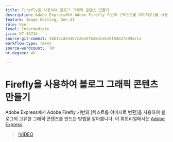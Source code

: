 ```yaml
---
title: Firefly을 사용하여 블로그 그래픽 콘텐츠 만들기
description: Adobe Express에서 Adobe Firefly 기반의 [텍스트를 이미지로]를 사용하여 블로그의 고유한 그래픽 콘텐츠를 만드는 방법을 알아봅니다
feature: Image Editing, Gen AI
role: User
level: Intermediate
jira: KT-13744
source-git-commit: 58b151de4487c2636fe28dce610f84d27a99a7ca
workflow-type: tm+mt
source-wordcount: '70'
ht-degree: 4%

---
```


# Firefly을 사용하여 블로그 그래픽 콘텐츠 만들기

Adobe Express에서 Adobe Firefly 기반의 [텍스트를 이미지로 변환]을 사용하여 블로그의 고유한 그래픽 콘텐츠를 만드는 방법을 알아봅니다. 이 튜토리얼에서는 [Adobe Express](https://www.adobe.com/express/).

>[!VIDEO](https://video.tv.adobe.com/v/3422408?quality=12&learn=on&hidetitle=true)
